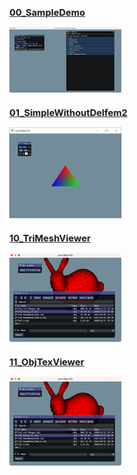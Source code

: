 ### [00_SampleDemo](00_SampleDemo)
<img src="00_SampleDemo/thumbnail.png" width=200px>

### [01_SimpleWithoutDelfem2](01_SimpleWithoutDelfem2)
<img src="01_SimpleWithoutDelfem2/thumbnail.png" width=200px>

### [10_TriMeshViewer](10_TriMeshViewer)
<img src="10_TriMeshViewer/thumbnail.png" width=200px>

### [11_ObjTexViewer](11_ObjTexViewer)
<img src="11_ObjTexViewer/thumbnail.png" width=200px>